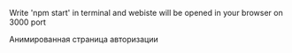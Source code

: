Write 'npm start' in terminal and webiste will be opened in your browser on 3000 port

Анимированная страница авторизации
